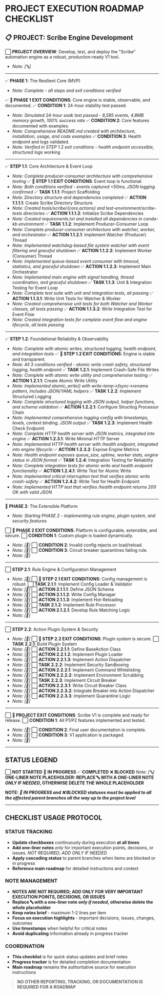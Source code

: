 # PROJECT EXECUTION ROADMAP CHECKLIST

## **📋 PROJECT**: Scribe Engine Development

⬜ **PROJECT OVERVIEW**: Develop, test, and deploy the "Scribe" automation engine as a robust, production-ready V1 tool.
- *Note: [🔤]*

---

✅ **PHASE 1**: The Resilient Core (MVP)
- *Note: Complete - all steps and exit conditions verified*

✅ **🏁 PHASE 1 EXIT CONDITIONS**: Core engine is stable, observable, and documented.
✅ **CONDITION 1**: 24-hour stability test passed.
- *Note: Simulated 24-hour soak test passed - 8,585 events, 4.8MB memory growth, 100% success rate*
✅ **CONDITION 2**: Core features documented with examples.
- *Note: Comprehensive README.md created with architecture, installation, usage, and code examples*
✅ **CONDITION 3**: Health endpoint and logs validated.
- *Note: Verified in STEP 1.2 exit conditions - health endpoint accessible, structured logs working*

---

✅ **STEP 1.1**: Core Architecture & Event Loop
- *Note: Complete producer-consumer architecture with comprehensive testing*
✅ **🏁 STEP 1.1 EXIT CONDITIONS**: Event loop is functional.
- *Note: Both conditions verified - events captured <50ms, JSON logging confirmed*
✅ **TASK 1.1.1**: Project Scaffolding
- *Note: Directory structure and dependencies completed*
✅ **ACTION 1.1.1.1**: Create Scribe Directory Structure
- *Note: Created tools/scribe/{core,actions} and test-environment/scribe-tests directories*
✅ **ACTION 1.1.1.2**: Initialize Scribe Dependencies
- *Note: Created requirements.txt and installed all dependencies in conda-kb environment*
✅ **TASK 1.1.2**: Implement Producer-Consumer Loop
- *Note: Complete producer-consumer architecture with watcher, worker, and orchestrator*
✅ **ACTION 1.1.2.1**: Implement Watcher (Producer) Thread
- *Note: Implemented watchdog-based file system watcher with event filtering and graceful shutdown*
✅ **ACTION 1.1.2.2**: Implement Worker (Consumer) Thread
- *Note: Implemented queue-based event consumer with timeout, statistics, and graceful shutdown*
✅ **ACTION 1.1.2.3**: Implement Main Orchestrator
- *Note: Implemented main engine with signal handling, thread coordination, and graceful shutdown*
✅ **TASK 1.1.3**: Unit & Integration Testing for Event Loop
- *Note: Complete test suite with unit and integration tests, all passing*
✅ **ACTION 1.1.3.1**: Write Unit Tests for Watcher & Worker
- *Note: Created comprehensive unit tests for both Watcher and Worker classes, all tests passing*
✅ **ACTION 1.1.3.2**: Write Integration Test for Event Flow
- *Note: Created integration tests for complete event flow and engine lifecycle, all tests passing*

---

✅ **STEP 1.2**: Foundational Reliability & Observability
- *Note: Complete with atomic writes, structured logging, health endpoint, and integration tests*
✅ **🏁 STEP 1.2 EXIT CONDITIONS**: Engine is stable and transparent.
- *Note: All 3 conditions verified - atomic write crash safety, structured logging, health endpoint*
✅ **TASK 1.2.1**: Implement Crash-Safe File Writes
- *Note: Complete with atomic write utility and comprehensive testing*
✅ **ACTION 1.2.1.1**: Create Atomic Write Utility
- *Note: Implemented atomic_write() with write-temp->fsync->rename pattern, includes JSON/YAML helpers*
✅ **TASK 1.2.2**: Implement Structured Logging
- *Note: Complete structured logging with JSON output, helper functions, and schema validation*
✅ **ACTION 1.2.2.1**: Configure Structlog Processor Chain
- *Note: Implemented comprehensive logging config with timestamps, levels, context binding, JSON output*
✅ **TASK 1.2.3**: Implement Health Check Endpoint
- *Note: Complete HTTP health server with JSON metrics, integrated into engine*
✅ **ACTION 1.2.3.1**: Write Minimal HTTP Server
- *Note: Implemented HTTP health server with /health endpoint, integrated into engine lifecycle*
✅ **ACTION 1.2.3.2**: Expose Engine Metrics
- *Note: Health endpoint exposes queue_size, uptime, worker stats, engine status in JSON format*
✅ **TASK 1.2.4**: Integration Testing for Reliability
- *Note: Complete integration tests for atomic write and health endpoint functionality*
✅ **ACTION 1.2.4.1**: Write Test for Atomic Write
- *Note: Implemented critical interruption test that verifies atomic write crash-safety*
✅ **ACTION 1.2.4.2**: Write Test for Health Endpoint
- *Note: Implemented HTTP test that verifies /health endpoint returns 200 OK with valid JSON*

---

🔄 **PHASE 2**: The Extensible Platform
- *Note: Starting PHASE 2 - implementing rule engine, plugin system, and security features*

⬜ **🏁 PHASE 2 EXIT CONDITIONS**: Platform is configurable, extensible, and secure.
⬜ **CONDITION 1**: Custom plugin is loaded dynamically.
- *Note: [𔤤]*
⬜ **CONDITION 2**: Invalid config rejects on load/reload.
- *Note: [𔤤]*
⬜ **CONDITION 3**: Circuit breaker quarantines failing rule.
- *Note: [𔤤]*

---

⬜ **STEP 2.1**: Rule Engine & Configuration Management
- *Note: [𔤤]*
⬜ **🏁 STEP 2.1 EXIT CONDITIONS**: Config management is robust.
⬜ **TASK 2.1.1**: Implement Config Loader & Validator
- *Note: [𔤤]*
⬜ **ACTION 2.1.1.1**: Define JSON Schema
- *Note: [𔤤]*
⬜ **ACTION 2.1.1.2**: Write Config Manager
- *Note: [𔤤]*
⬜ **ACTION 2.1.1.3**: Implement Hot-Reloading
- *Note: [𔤤]*
⬜ **TASK 2.1.2**: Implement Rule Processor
- *Note: [𔤤]*
⬜ **ACTION 2.1.2.1**: Develop Rule Matching Logic
- *Note: [𔤤]*

---

⬜ **STEP 2.2**: Action Plugin System & Security
- *Note: [𔤤]*
⬜ **🏁 STEP 2.2 EXIT CONDITIONS**: Plugin system is secure.
⬜ **TASK 2.2.1**: Build Plugin System
- *Note: [𔤤]*
⬜ **ACTION 2.2.1.1**: Define BaseAction Class
- *Note: [𔤤]*
⬜ **ACTION 2.2.1.2**: Implement Plugin Loader
- *Note: [𔤤]*
⬜ **ACTION 2.2.1.3**: Implement Action Dispatcher
- *Note: [𔤤]*
⬜ **TASK 2.2.2**: Implement Security Sandboxing
- *Note: [𔤤]*
⬜ **ACTION 2.2.2.1**: Implement Command Whitelisting
- *Note: [𔤤]*
⬜ **ACTION 2.2.2.2**: Implement Environment Scrubbing
- *Note: [𔤤]*
⬜ **TASK 2.2.3**: Implement Circuit Breaker
- *Note: [𔤤]*
⬜ **ACTION 2.2.3.1**: Write Circuit Breaker Class
- *Note: [𔤤]*
⬜ **ACTION 2.2.3.2**: Integrate Breaker into Action Dispatcher
- *Note: [𔤤]*
⬜ **ACTION 2.2.3.3**: Implement Quarantine Logic
- *Note: [𔤤]*

---

⬜ **🏁 PROJECT EXIT CONDITIONS**: Scribe V1 is complete and ready for release.
⬜ **CONDITION 1**: All P1/P2 features implemented and tested.
- *Note: [𔤤]*
⬜ **CONDITION 2**: Final user documentation is complete.
- *Note: [𔤤]*
⬜ **CONDITION 3**: V1 application is packaged.
- *Note: [𔤤]*

---

## STATUS LEGEND

⬜ **NOT STARTED**
🔄 **IN PROGRESS**
✅ **COMPLETED**
❌ **BLOCKED**
*Note: [🔤]* **ONE-LINER NOTE PLACEHOLDER: REPLACE 🔤 WITH A ONE-LINER NOTE *ONLY IF NEEDED*, OTHERWISE DELETE THE WHOLE PLACEHOLDER**

**NOTE:** ***🔄 IN PROGRESS and ❌ BLOCKED statuses must be applied to all the affected parent branches all the way up to the project level***

---

## CHECKLIST USAGE PROTOCOL

### **STATUS TRACKING**
- **Update checkboxes** continuously during execution **at all times**
- **Add one-liner notes** *only* for important execution points, decisions, or issues. *NOT REQUIRED; ADD ONLY IF NEEDED*
- **Apply cascading status** to parent branches when items are blocked or in progress
- **Reference main roadmap** for detailed instructions and context

### **NOTE MANAGEMENT**
- **NOTES ARE NOT REQUIRED; ADD ONLY FOR VERY IMPORTANT EXECUTION POINTS, DECISIONS, OR ISSUES**
- **Replace 🔤 with a one-liner note *only if needed*, otherwise delete the whole placeholder**
- **Keep notes brief** - maximum 1-2 lines per item
- **Focus on execution highlights** - important decisions, issues, changes, outcomes
- **Use timestamps** when helpful for critical notes
- **Avoid duplicating** information already in progress tracker

### **COORDINATION**
- **This checklist** is for quick status updates and brief notes
- **Progress tracker** is for detailed completion documentation
- **Main roadmap** remains the authoritative source for execution instructions

>**NO OTHER REPORTING, TRACKING, OR DOCUMENTATION IS REQUIRED FOR A ROADMAP**